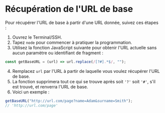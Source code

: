 # Récupération de l'URL de base

Pour récupérer l'URL de base à partir d'une URL donnée, suivez ces étapes :

1. Ouvrez le Terminal/SSH.
2. Tapez `node` pour commencer à pratiquer la programmation.
3. Utilisez la fonction JavaScript suivante pour obtenir l'URL actuelle sans aucun paramètre ou identifiant de fragment :

```js
const getBaseURL = (url) => url.replace(/[?#].*$/, "");
```

4. Remplacez `url` par l'URL à partir de laquelle vous voulez récupérer l'URL de base.
5. La fonction supprimera tout ce qui se trouve après soit `'?'` soit `'#'`, s'il est trouvé, et renverra l'URL de base.
6. Voici un exemple :

```js
getBaseURL("http://url.com/page?name=Adam&surname=Smith");
// 'http://url.com/page'
```
